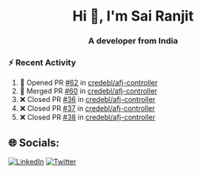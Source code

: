<h1 align="center">Hi 👋, I'm Sai Ranjit</h1>
<h3 align="center">A developer from India</h3>

### :zap: Recent Activity

<!--START_SECTION:activity-->
1. 💪 Opened PR [#62](https://github.com/credebl/afj-controller/pull/62) in [credebl/afj-controller](https://github.com/credebl/afj-controller)
2. 🎉 Merged PR [#60](https://github.com/credebl/afj-controller/pull/60) in [credebl/afj-controller](https://github.com/credebl/afj-controller)
3. ❌ Closed PR [#36](https://github.com/credebl/afj-controller/pull/36) in [credebl/afj-controller](https://github.com/credebl/afj-controller)
4. ❌ Closed PR [#37](https://github.com/credebl/afj-controller/pull/37) in [credebl/afj-controller](https://github.com/credebl/afj-controller)
5. ❌ Closed PR [#38](https://github.com/credebl/afj-controller/pull/38) in [credebl/afj-controller](https://github.com/credebl/afj-controller)
<!--END_SECTION:activity-->

## 🌐 Socials:
[![LinkedIn](https://img.shields.io/badge/LinkedIn-%230077B5.svg?logo=linkedin&logoColor=white)](https://linkedin.com/in/sairanjit) [![Twitter](https://img.shields.io/badge/Twitter-%231DA1F2.svg?logo=Twitter&logoColor=white)](https://twitter.com/sairanjit_) 
